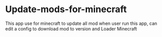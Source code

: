 # Update-mods-for-minecraft
This app use for minecraft to update all mod when user run this app, can edit a config to download mod to version and Loader Minecraft
